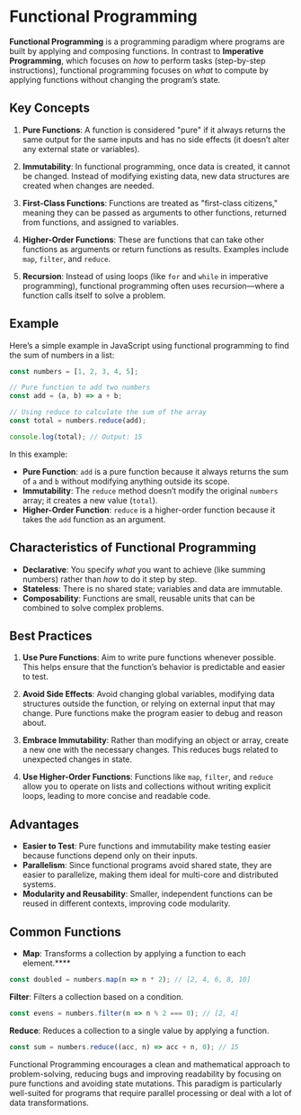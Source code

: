 # Functional Programming

**Functional Programming** is a programming paradigm where programs are built by applying and composing functions. In contrast to **Imperative Programming**, which focuses on *how* to perform tasks (step-by-step instructions), functional programming focuses on *what* to compute by applying functions without changing the program’s state.

## Key Concepts

1. **Pure Functions**: A function is considered "pure" if it always returns the same output for the same inputs and has no side effects (it doesn’t alter any external state or variables).
   
2. **Immutability**: In functional programming, once data is created, it cannot be changed. Instead of modifying existing data, new data structures are created when changes are needed.

3. **First-Class Functions**: Functions are treated as "first-class citizens," meaning they can be passed as arguments to other functions, returned from functions, and assigned to variables.

4. **Higher-Order Functions**: These are functions that can take other functions as arguments or return functions as results. Examples include `map`, `filter`, and `reduce`.

5. **Recursion**: Instead of using loops (like `for` and `while` in imperative programming), functional programming often uses recursion—where a function calls itself to solve a problem.

## Example

Here’s a simple example in JavaScript using functional programming to find the sum of numbers in a list:

```javascript
const numbers = [1, 2, 3, 4, 5];

// Pure function to add two numbers
const add = (a, b) => a + b;

// Using reduce to calculate the sum of the array
const total = numbers.reduce(add);

console.log(total); // Output: 15
```

In this example:

- **Pure Function**: `add` is a pure function because it always returns the sum of `a` and `b` without modifying anything outside its scope.
- **Immutability**: The `reduce` method doesn’t modify the original `numbers` array; it creates a new value (`total`).
- **Higher-Order Function**: `reduce` is a higher-order function because it takes the `add` function as an argument.

## Characteristics of Functional Programming

- **Declarative**: You specify _what_ you want to achieve (like summing numbers) rather than _how_ to do it step by step.
- **Stateless**: There is no shared state; variables and data are immutable.
- **Composability**: Functions are small, reusable units that can be combined to solve complex problems.

## Best Practices

1. **Use Pure Functions**: Aim to write pure functions whenever possible. This helps ensure that the function’s behavior is predictable and easier to test.
    
2. **Avoid Side Effects**: Avoid changing global variables, modifying data structures outside the function, or relying on external input that may change. Pure functions make the program easier to debug and reason about.
    
3. **Embrace Immutability**: Rather than modifying an object or array, create a new one with the necessary changes. This reduces bugs related to unexpected changes in state.
    
4. **Use Higher-Order Functions**: Functions like `map`, `filter`, and `reduce` allow you to operate on lists and collections without writing explicit loops, leading to more concise and readable code.
    

## Advantages

- **Easier to Test**: Pure functions and immutability make testing easier because functions depend only on their inputs.
- **Parallelism**: Since functional programs avoid shared state, they are easier to parallelize, making them ideal for multi-core and distributed systems.
- **Modularity and Reusability**: Smaller, independent functions can be reused in different contexts, improving code modularity.

## Common Functions

- **Map**: Transforms a collection by applying a function to each element.****

```javascript
const doubled = numbers.map(n => n * 2); // [2, 4, 6, 8, 10]
```

**Filter**: Filters a collection based on a condition.

```javascript
const evens = numbers.filter(n => n % 2 === 0); // [2, 4]
```

**Reduce**: Reduces a collection to a single value by applying a function.

```javascript
const sum = numbers.reduce((acc, n) => acc + n, 0); // 15
```

Functional Programming encourages a clean and mathematical approach to problem-solving, reducing bugs and improving readability by focusing on pure functions and avoiding state mutations. This paradigm is particularly well-suited for programs that require parallel processing or deal with a lot of data transformations.